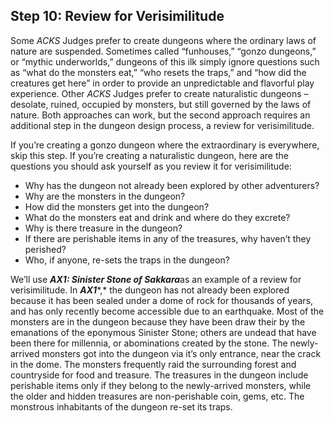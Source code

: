 ## Step 10: Review for Verisimilitude

Some *ACKS* Judges prefer to create dungeons where the ordinary laws of nature are suspended. Sometimes called “funhouses,” “gonzo dungeons,” or “mythic underworlds,” dungeons of this ilk simply ignore questions such as “what do the monsters eat,” “who resets the traps,” and “how did the creatures get here” in order to provide an unpredictable and flavorful play experience. Other *ACKS* Judges prefer to create naturalistic dungeons – desolate, ruined, occupied by monsters, but still governed by the laws of nature. Both approaches can work, but the second approach requires an additional step in the dungeon design process, a review for verisimilitude.

If you’re creating a gonzo dungeon where the extraordinary is everywhere, skip this step. If you’re creating a naturalistic dungeon, here are the questions you should ask yourself as you review it for verisimilitude:

* Why has the dungeon not already been explored by other adventurers?
* Why are the monsters in the dungeon?
* How did the monsters get into the dungeon?
* What do the monsters eat and drink and where do they excrete?
* Why is there treasure in the dungeon?
* If there are perishable items in any of the treasures, why haven’t they perished?
* Who, if anyone, re-sets the traps in the dungeon?

We’ll use ***AX1: Sinister Stone of Sakkara***as an example of a review for verisimilitude. In ***AX1****,* the dungeon has not already been explored because it has been sealed under a dome of rock for thousands of years, and has only recently become accessible due to an earthquake. Most of the monsters are in the dungeon because they have been draw their by the emanations of the eponymous Sinister Stone; others are undead that have been there for millennia, or abominations created by the stone. The newly-arrived monsters got into the dungeon via it’s only entrance, near the crack in the dome. The monsters frequently raid the surrounding forest and countryside for food and treasure. The treasures in the dungeon include perishable items only if they belong to the newly-arrived monsters, while the older and hidden treasures are non-perishable coin, gems, etc. The monstrous inhabitants of the dungeon re-set its traps.
